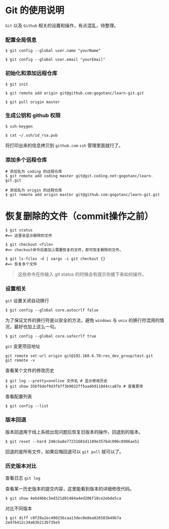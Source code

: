 # Git 的使用说明

`Git` 以及 `Github` 相关的设置和操作，有点混乱，待整理。

### 配置全局信息

```shell
$ git config --global user.name "yourName"

$ git config --global user.email "yourEmail"
```


### 初始化和添加远程仓库

```shell
$ git init

$ git remote add origin git@github.com:gogotanc/learn-git.git

$ git pull origin master
```

### 生成公钥和 github 权限

```shell
$ ssh-keygen

$ cat ~/.ssh/id_rsa.pub
```

将打印出来的信息拷贝到 `github.com` `ssh` 管理里面就行了。

### 添加多个远程仓库

```shell
# 添加名为 coding 的远程仓库
$ git remote add coding master git@git.coding.net:gogotanc/learn-git.git

# 添加名为 origin 的远程仓库
$ git remote add origin master git@github.com:gogotanc/learn-git.git 
```

# 恢复删除的文件（commit操作之前）

```shell
$ git status
#=> 这里会显示删除的文件

$ git checkout <file>
#=> checkout命令后面加上需要恢复的文件，即可恢复删除的文件。
```

```shell
$ git ls-files -d | xargs -i git checkout {}
#=> 恢复多个文件
```

> 这些命令在你输入 git status 的时候会有提示你接下来如何操作。

### 设置相关

`git` 设置关闭自动换行

```shell
$ git config --global core.autocrlf false 
```

为了保证文件的换行符是以安全的方法，避免 `windows` 与 `unix` 的换行符混用的情况，最好也加上这么一句。 

```shell
$ git config --global core.safecrlf true
```

`git` 变更项目地址

```shell
git remote set-url origin git@192.168.6.70:res_dev_group/test.git 
git remote -v
```

查看某个文件的修改历史

```shell
$ git log --pretty=oneline 文件名 # 显示修改历史 
$ git show 356f6def9d3fb7f3b9032ff5aa4b9110d4cca87e # 查看更改
```

查看配置列表

```shell
$ git config --list
```

### 版本回退

版本回退用于线上系统出现问题后恢复旧版本的操作，回退到的版本。

```shell
$ git reset --hard 248cba8e77231601d1189e3576dc096c8986ae51 
```

回退的是所有文件，如果后悔回退可以 `git pull` 就可以了。

### 历史版本对比

查看日志 `git log`

查看某一历史版本的提交内容，这里能看到版本的详细修改代码。

```shell
$ git show 4ebd4bbc3ed321d01484a4ed206f18ce2ebde5ca
```

对比不同版本

```shell
$ git diff c0f28a2ec490236caa13dec0e8ea826583b49b7a 2e476412c34a63b213b735e5
```
